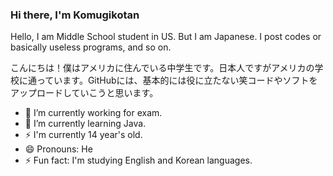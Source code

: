 ### Hi there, I'm Komugikotan

Hello, I am Middle School student in US. But I am Japanese. I post codes or basically useless programs, and so on.

こんにちは！僕はアメリカに住んでいる中学生です。日本人ですがアメリカの学校に通っています。GitHubには、基本的には役に立たない笑コードやソフトをアップロードしていこうと思います。


- 🔭 I’m currently working for exam.
- 🌱 I’m currently learning Java.
- ⚡ I'm currently 14 year's old.
- 😄 Pronouns: He
- ⚡ Fun fact: I'm studying English and Korean languages.
